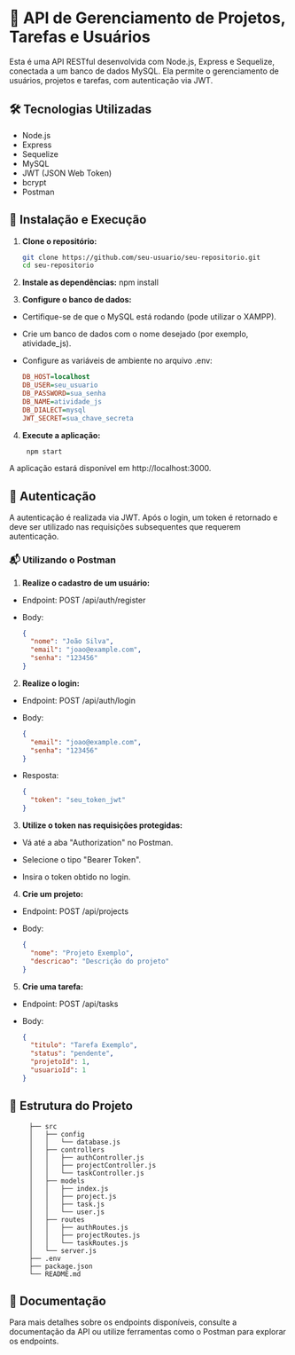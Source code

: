 # 📌 API de Gerenciamento de Projetos, Tarefas e Usuários

Esta é uma API RESTful desenvolvida com Node.js, Express e Sequelize, conectada a um banco de dados MySQL. Ela permite o gerenciamento de usuários, projetos e tarefas, com autenticação via JWT.

## 🛠️ Tecnologias Utilizadas

- Node.js
- Express
- Sequelize
- MySQL
- JWT (JSON Web Token)
- bcrypt
- Postman

## 🚀 Instalação e Execução

1. **Clone o repositório:**

   ```bash
   git clone https://github.com/seu-usuario/seu-repositorio.git
   cd seu-repositorio

2. **Instale as dependências:**
  npm install

3. **Configure o banco de dados:**
- Certifique-se de que o MySQL está rodando (pode utilizar o XAMPP).
- Crie um banco de dados com o nome desejado (por exemplo, atividade_js).
- Configure as variáveis de ambiente no arquivo .env:

   ```ini
  DB_HOST=localhost
  DB_USER=seu_usuario
  DB_PASSWORD=sua_senha
  DB_NAME=atividade_js
  DB_DIALECT=mysql
  JWT_SECRET=sua_chave_secreta

4. **Execute a aplicação:**
   ```bash
    npm start
A aplicação estará disponível em http://localhost:3000.

## 🔐 Autenticação
A autenticação é realizada via JWT. Após o login, um token é retornado e deve ser utilizado nas requisições subsequentes que requerem autenticação.

### 📬 Utilizando o Postman
1. **Realize o cadastro de um usuário:**

- Endpoint: POST /api/auth/register

- Body:
  ```json
  {
    "nome": "João Silva",
    "email": "joao@example.com",
    "senha": "123456"
  }

2. **Realize o login:**

- Endpoint: POST /api/auth/login

- Body:

  ```json
  {
    "email": "joao@example.com",
    "senha": "123456"
  }
- Resposta:

  ```json
  {
    "token": "seu_token_jwt"
  }
3. **Utilize o token nas requisições protegidas:**

- Vá até a aba "Authorization" no Postman.

- Selecione o tipo "Bearer Token".

- Insira o token obtido no login.

4. **Crie um projeto:**

- Endpoint: POST /api/projects

- Body:

  ```json
  {
    "nome": "Projeto Exemplo",
    "descricao": "Descrição do projeto"
  }

5. **Crie uma tarefa:**

- Endpoint: POST /api/tasks

- Body:

  ```json
  {
    "titulo": "Tarefa Exemplo",
    "status": "pendente",
    "projetoId": 1,
    "usuarioId": 1
  }

## 📁 Estrutura do Projeto
 ```pgsql
      ├── src
      │   ├── config
      │   │   └── database.js
      │   ├── controllers
      │   │   ├── authController.js
      │   │   ├── projectController.js
      │   │   └── taskController.js
      │   ├── models
      │   │   ├── index.js
      │   │   ├── project.js
      │   │   ├── task.js
      │   │   └── user.js
      │   ├── routes
      │   │   ├── authRoutes.js
      │   │   ├── projectRoutes.js
      │   │   └── taskRoutes.js
      │   └── server.js
      ├── .env
      ├── package.json
      └── README.md
```
## 📄 Documentação
Para mais detalhes sobre os endpoints disponíveis, consulte a documentação da API ou utilize ferramentas como o Postman para explorar os endpoints.

